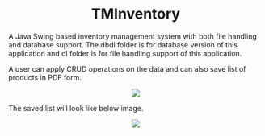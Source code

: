 # <div align='center'> TMInventory </div>

A Java Swing based inventory management system with both file handling and database support. The dbdl folder is for database version of this application and dl folder is for file handling support of this application.

A user can apply CRUD operations on the data and can also save list of products in PDF form.

<p align="center">
  <img src="https://user-images.githubusercontent.com/60133190/127322805-2936454e-b9f1-4e90-ab77-77964934a43c.png">
</p>

The saved list will look like below image.

<p align='center'>
 <image src="https://user-images.githubusercontent.com/60133190/127323236-b871fb2d-ef68-42eb-a050-79c49b4da83a.png">
</p>

